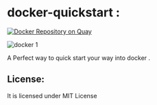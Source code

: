 # docker-quickstart :

[![Docker Repository on Quay](https://quay.io/repository/ramitsurana05/docker-quickstart/status "Docker Repository on Quay")](https://quay.io/repository/ramitsurana05/docker-quickstart)


![docker 1](https://cloud.githubusercontent.com/assets/8342133/15290535/c00652de-1b96-11e6-973e-db607ea64883.jpg)

A Perfect way to quick start your way into docker .

## License:

It is licensed under MIT License
